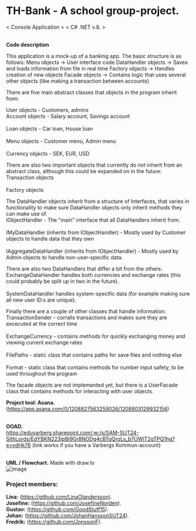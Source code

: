  # **TH-Bank - A school group-project.**

< Console Application >
< C# .NET v.8. >


<br>**Code description**<br/>

This application is a mock-up of a banking app. The basic structure is as follows:
Menu objects -> User interface code
DataHandler objects -> Saves and loads information from file in real time
Factory objects -> Handles creation of new objects
Facade objects -> Contains logic that uses several other objects (like making a transaction between accounts)

There are five main abstract classes that objects in the program inherit from:

User objects - Customers, admins<br>
Account objects - Salary account, Savings account<br>
<br>Loan objects - Car loan, House loan</br>
<br>Menu objects - Customer menu, Admin menu</br>
<br>Currency objects - SEK, EUR, USD</br>

There are also two important objects that currently do not inherit from an abstract class,
although this could be expanded on in the future:
<br>Transaction objects</br>
<br>Factory objects</br>

The DataHandler objects inherit from a structure of Interfaces, that varies in functionality
to make sure DataHandler objects only inherit methods they can make use of.
<br>IObjectHandler - The "main" interface that all DataHandlers inherit from. </br>
<br>IMyDataHandler (inherits from IObjectHandler) - Mostly used by Customer objects to handle data that they own</br>
<br>IAggregateDataHandler (inherits from IObjectHandler) - Mostly used by Admin objects to handle non-user-specific data.</br>

There are also two DataHandlers that differ a bit from the others:
<br>ExchangeDataHandler handles both currencies and exchange rates (this could probably be split up in two in the future).</br>
<br>SystemDataHandler handles system-specific data (for example making sure all new user ID:s are unique).</br>

Finally there are a couple of other classes that handle information:
<br>TransactionSender - corralls transactions and makes sure they are excecuted at the correct time</br>
<br>ExchangeCurrency - contains methods for quickly exchanging money and viewing current exchange rates</br>
<br>FilePaths - static class that contains paths for save files and nothing else</br>
<br>Format - static class that contains methods for number input safety, to be used throughout the program</br>

The facade objects are not implemented yet, but there is a UserFacade class that contains methods for
interacting with user objects.



**Project tool: Asana.**<br/>
(https://app.asana.com/0/1208827563259026/1208803129932156)<br/>

<br>**OOAD.**<br/>
https://eduvarberg.sharepoint.com/:w:/s/SAM-SUT24-SithLords/EdYBKN223ipBi9Gr8NODg4cBTqQrqLv_b7UWlT2gTPQ1hg?e=vdHk76
(link works if you have a Varbergs Kommun-account)

<br>**UML / Flowchart.** Made with draw.Io<br/>
![image](https://github.com/user-attachments/assets/db3f4aba-2587-4146-9657-3789d3955ec3)





 ### **Project members:**
 **Lina:** (https://github.com/LinaOlandersson).<br/>
 **Josefine:** (https://github.com/JosefineNorden).<br/>
 **Gustav:** (https://github.com/GoodStuff15).<br/>
 **Johan:** (https://github.com/JohanHanssonSUT24).<br/>
 **Fredrik:** (https://github.com/JonssonF).
